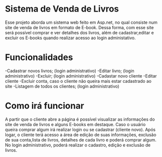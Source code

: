 # Sistema de Venda de Livros

Esse projeto aborda um sistema web feito em Asp.net, no qual consiste num site de venda de livros em formato de E-book. Dessa forma, com esse site será possível comprar e ver detalhes dos livros, além de cadastrar,editar e excluir os E-books quando realizar acesso ao login administativo.

# Funcionalidades
-Cadastrar novos livros;  (login administrativo)
-Editar livro; (login administrativo)
-Excluir; (login administrativo)
-Cadastar novo cliente
-Editar cliente
-Excluir conta, caso o cliente não queira mais estar cadastrado ao site
-Listagem de todos os clientes; (login administrativo)

# Como irá funcionar
A partir que o cliente abre a página é possível visualizar as informações do site de venda de livros e alguns E-books em destaque. Caso o usuário queira comprar algum irá realizar login ou se cadastrar (cliente novo). Após logar, o cliente terá acesso a área de edição de suas informações, exclusão de sua conta,lista de livros, detalhes de cada livro e poderá comprar algum. No login administrativo, poderá realizar o cadastro, edição e exclusão de livros. 
